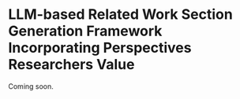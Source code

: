 # LLM-based Related Work Section Generation Framework Incorporating Perspectives Researchers Value 
Coming soon.
